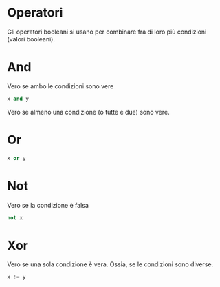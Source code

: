 # Operatori

Gli operatori booleani si usano per combinare fra di loro più condizioni (valori booleani).

# And

Vero se ambo le condizioni sono vere

```python
x and y 
```

Vero se almeno una condizione (o tutte e due) sono vere.

# Or

```python
x or y
```

# Not

Vero se la condizione è falsa

```python
not x
```


# Xor

Vero se una sola condizione è vera. Ossia, se le condizioni sono diverse.

```python
x != y
```
